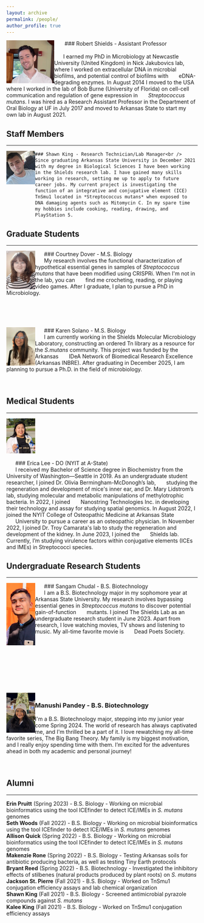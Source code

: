 ```yaml
---
layout: archive
permalink: /people/
author_profile: true
---
```

<img align="left" src='/images/RCSPortrait.png' width="25%">

&nbsp;&nbsp;&nbsp;&nbsp;&nbsp;&nbsp; ### Robert Shields - Assistant Professor<br />               
&nbsp;&nbsp;&nbsp;&nbsp;&nbsp;&nbsp;I earned my PhD in Microbiology at Newcastle University (United Kingdom) in Nick Jakubovics lab, where I worked on extracellular DNA in microbial biofilms, and potential control of biofilms with &nbsp;&nbsp;&nbsp;&nbsp;&nbsp;&nbsp;eDNA-degrading enzymes. In August 2014 I moved to the USA where I worked in the lab of Bob Burne (University of Florida) on cell-cell communication and regulation of gene expression in &nbsp;&nbsp;&nbsp;&nbsp;&nbsp;&nbsp;*Streptococcus mutans*. I was hired as a Research Assistant Professor in the Department of Oral Biology at UF in July 2017 and moved to Arkansas State to start my own lab in August 2021.

## Staff Members
---
<img align="left" src='/images/photo for website.jpeg' width="15%">

    ### Shawn King - Research Technician/Lab Manager<br />
    Since graduating Arkansas State University in December 2021 with my degree in Biological Sciences I have been working in the Shields research lab. I have gained many skills working in research, setting me up to apply to future 
    career jobs. My current project is investigating the function of an integrative and conjugative element (ICE) TnSmu1 located in *Streptococcus mutans* when exposed to DNA damaging agents such as Mitomycin C. In my spare time 
    my hobbies include cooking, reading, drawing, and PlayStation 5.

## Graduate Students
---

<img align="left" src='/images/Dover.jpg' width="15%">

&nbsp;&nbsp;&nbsp;&nbsp;&nbsp;&nbsp;### Courtney Dover - M.S. Biology<br />
&nbsp;&nbsp;&nbsp;&nbsp;&nbsp;&nbsp;My research involves the functional characterization of hypothetical essential genes in samples of *Streptococcus mutans* that have been modified using CRISPRi. When I'm not in the lab, you can &nbsp;&nbsp;&nbsp;&nbsp;&nbsp;&nbsp;find me crocheting, reading, or playing video games. After I graduate, I plan to pursue a PhD in Microbiology.<br />
<br />
<br />
<br />
<br />

<img align="left" src='/images/IMG_7767_Original.jpg' width="15%">

&nbsp;&nbsp;&nbsp;&nbsp;&nbsp;&nbsp;### Karen Solano - M.S. Biology<br />
&nbsp;&nbsp;&nbsp;&nbsp;&nbsp;&nbsp;I am currently working in the Shields Molecular Microbiology Laboratory, constructing an ordered Tn library as a resource for the *S.mutans* community. This project was funded by the Arkansas &nbsp;&nbsp;&nbsp;&nbsp;&nbsp;&nbsp;IDeA Network of Biomedical Research Excellence (Arkansas INBRE). After graduating in December 2025, I am planning to pursue a Ph.D. in the field of microbiology.<br />
<br />
<br />
## Medical Students
---
<img src='/images/Erica.jpg' width="15%">

&nbsp;&nbsp;&nbsp;&nbsp;&nbsp;&nbsp;### Erica Lee - DO (NYIT at A-State)<br />
&nbsp;&nbsp;&nbsp;&nbsp;&nbsp;&nbsp;I received my Bachelor of Science degree in Biochemistry from the University of Washington—Seattle in 2019. As an undergraduate student researcher, I joined Dr. Olivia Bermingham-McDonogh’s lab, &nbsp;&nbsp;&nbsp;&nbsp;&nbsp;&nbsp;studying the regeneration and development of mice's inner ear, and Dr. Mary Lidstrom’s lab, studying molecular and metabolic manipulations of methylotrophic bacteria. In 2022, I joined &nbsp;&nbsp;&nbsp;&nbsp;&nbsp;&nbsp;Nanostring Technologies Inc. in developing their technology and assay for studying spatial genomics. In August 2022, I joined the NYIT College of Osteopathic Medicine at Arkansas State &nbsp;&nbsp;&nbsp;&nbsp;&nbsp;&nbsp;University to pursue a career as an osteopathic physician. In November 2022, I joined Dr. Troy Camarata's lab to study the regeneration and development of the kidney. In June 2023, I joined the &nbsp;&nbsp;&nbsp;&nbsp;&nbsp;&nbsp;Shields lab. Currently, I’m studying virulence factors within conjugative elements (ICEs and IMEs) in Streptococci species.<br />

## Undergraduate Research Students
---

<img align="left" src='/images/sangam.jpg' width="15%">

&nbsp;&nbsp;&nbsp;&nbsp;&nbsp;&nbsp;### Sangam Chudal - B.S. Biotechnology<br />
&nbsp;&nbsp;&nbsp;&nbsp;&nbsp;&nbsp;I am a B.S. Biotechnology major in my sophomore year at Arkansas State University. My research involves bypassing essential genes in *Streptococcus mutans* to discover potential gain-of-function &nbsp;&nbsp;&nbsp;&nbsp;&nbsp;&nbsp;mutants. I joined The Shields Lab as an undergraduate research student in June 2023. Apart from research, I love watching movies, TV shows and listening to music. My all-time favorite movie is &nbsp;&nbsp;&nbsp;&nbsp;&nbsp;&nbsp;Dead Poets Society.<br />
<br />
<br />
<br />
<br />
<br />
<br />
<br />
<br />
<br />
<img align="left" src='/images/manushi.jpeg' width="15%">

### Manushi Pandey - B.S. Biotechnology<br />
I'm a B.S. Biotechnology major, stepping into my junior year come Spring 2024. The world of research has always captivated me, and I'm thrilled  be a part of it. I love rewatching my all-time favorite series, The Big Bang Theory. My family is my biggest motivation, and I really enjoy spending time with them. I’m excited for the adventures ahead in both my academic and personal journey!<br /> 
<br />
<br />
## Alumni
---
**Erin Pruitt** (Spring 2023) - B.S. Biology - Working on microbial bioinformatics using the tool ICEfinder to detect ICE/IMEs in *S. mutans* genomes\
**Seth Woods** (Fall 2022) - B.S. Biology - Working on microbial bioinformatics using the tool ICEfinder to detect ICE/IMEs in *S. mutans* genomes\
**Allison Quick** (Spring 2022) - B.S. Biology - Working on microbial bioinformatics using the tool ICEfinder to detect ICE/IMEs in *S. mutans* genomes\
**Makenzie Rone** (Spring 2022) - B.S. Biology - Testing Arkansas soils for antibiotic producing bacteria, as well as testing Tiny Earth protocols\
**Bryant Reed** (Spring 2022) - B.S. Biotechnology - Investigated the inhibitory effects of stilbenes (natural products produced by plant roots) on *S. mutans*\
**Jackson St. Pierre** (Fall 2021) - B.S. Biology - Worked on TnSmu1 conjugation efficiency assays and lab chemical organization\
**Shawn King** (Fall 2021) - B.S. Biology - Screened antimicrobial pyrazole compounds against *S. mutans*\
**Kalee King** (Fall 2021) - B.S. Biology - Worked on TnSmu1 conjugation efficiency assays
